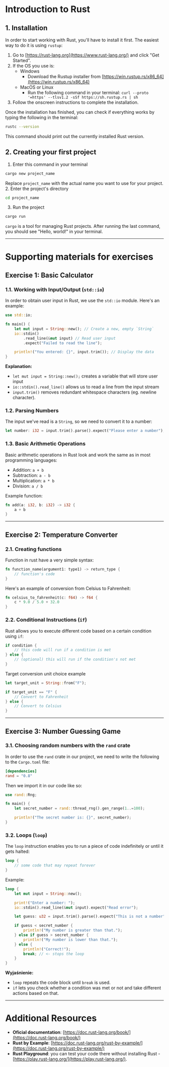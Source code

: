 # Introduction to Rust

## 1. Installation

In order to start working with Rust, you'll have to install it first. The easiest way to do it is using `rustup`:

1. Go to [https://rust-lang.org](https://www.rust-lang.org/) and click "Get Started".
2. If the OS you use is:
    - Windows
      - Download the Rustup installer from [https://win.rustup.rs/x86_64](https://win.rustup.rs/x86_64)
    - MacOS or Linux
      - Run the following command in your terminal: `curl --proto '=https' --tlsv1.2 -sSf https://sh.rustup.rs | sh`
3. Follow the onscreen instructions to complete the installation.

Once the installation has finished, you can check if everything works by typing the following in the terminal:

```bash
rustc --version
```

This command should print out the currently installed Rust version.

## 2. Creating your first project

1. Enter this command in your terminal

```bash
cargo new project_name
```

Replace `project_name` with the actual name you want to use for your project.
2. Enter the project's directory

```bash
cd project_name
```
3. Run the project

```bash
cargo run
```

`cargo` is a tool for managing Rust projects. After running the last command, you should see "Hello, world!" in your terminal.

---

# Supporting materials for exercises

## Exercise 1: Basic Calculator

### 1.1. Working with Input/Output (`std::io`)

In order to obtain user input in Rust, we use the `std::io` module. Here's an example:

```rust
use std::io;

fn main() {
    let mut input = String::new(); // Create a new, empty `String`
    io::stdin()
        .read_line(&mut input) // Read user input
        .expect("Failed to read the line");

    println!("You entered: {}", input.trim()); // Display the data
}
```

**Explanation:**
- `let mut input = String::new();` creates a variable that will store user input
- `io::stdin().read_line()` allows us to read a line from the input stream
- `input.trim()` removes redundant whitespace characters (eg. newline character).

### 1.2. Parsing Numbers

The input we've read is a `String`, so we need to convert it to a number:

```rust
let number: i32 = input.trim().parse().expect("Please enter a number");
```

### 1.3. Basic Arithmetic Operations

Basic arithmetic operations in Rust look and work the same as in most programming languages:

- Addition: `a + b`
- Subtraction: `a - b`
- Multiplication: `a * b`
- Division: `a / b`

Example function:

```rust
fn add(a: i32, b: i32) -> i32 {
    a + b
}
```

---

## Exercise 2: Temperature Converter

### 2.1. Creating functions

Function in rust have a very simple syntax:

```rust
fn function_name(argument1: type1) -> return_type {
    // function's code
}
```

Here's an example of conversion from Celsius to Fahrenheit:

```rust
fn celsius_to_fahrenheit(c: f64) -> f64 {
    c * 9.0 / 5.0 + 32.0
}
```

### 2.2. Conditional Instructions (`if`)

Rust allows you to execute different code based on a certain condition using `if`:

```rust
if condition {
    // this code will run if a condition is met
} else {
    // (optional) this will run if the condition's not met
}
```

Target conversion unit choice example

```rust
let target_unit = String::from("F");

if target_unit == "F" {
    // Convert to Fahrenheit
} else {
    // Convert to Celsius
}
```

---

## Exercise 3: Number Guessing Game

### 3.1. Choosing random numbers with the `rand` crate

In order to use the `rand` crate in our project, we need to write the following to the `Cargo.toml` file:

```toml
[dependencies]
rand = "0.8"
```

Then we import it in our code like so:

```rust
use rand::Rng;

fn main() {
    let secret_number = rand::thread_rng().gen_range(1..=100);

    println!("The secret number is: {}", secret_number);
}
```

### 3.2. Loops (`loop`)

The `loop` instruction enables you to run a piece of code indefinitely or until it gets halted:

```rust
loop {
    // some code that may repeat forever
}
```

Example:

```rust
loop {
    let mut input = String::new();

    print!("Enter a number: ");
    io::stdin().read_line(&mut input).expect("Read error");

    let guess: u32 = input.trim().parse().expect("This is not a number");

    if guess < secret_number {
        println!("My number is greater than that.");
    } else if guess > secret_number {
        println!("My number is lower than that.");
    } else {
        println!("Correct!");
        break; // <- stops the loop
    }
}
```

**Wyjaśnienie:**
- `loop` repeats the code block until `break` is used.
- `if` lets you check whether a condition was met or not and take different actions based on that.

---

# Additional Resources

- **Oficial documentation**: [https://doc.rust-lang.org/book/](https://doc.rust-lang.org/book/)
- **Rust by Example**: [https://doc.rust-lang.org/rust-by-example/](https://doc.rust-lang.org/rust-by-example/)
- **Rust Playground**: you can test your code there without installing Rust - [https://play.rust-lang.org/](https://play.rust-lang.org/).
